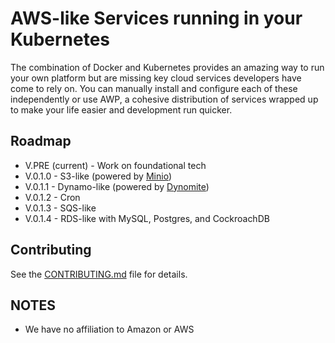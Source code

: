 
# AWS-like Services running in your Kubernetes

The combination of Docker and Kubernetes provides an amazing way to run your own platform but are missing key cloud services developers have come to rely on.  You can manually install and configure each of these independently or use AWP, a cohesive distribution of services wrapped up to make your life easier and development run quicker.

## Roadmap

* V.PRE (current) - Work on foundational tech
* V.0.1.0 - S3-like (powered by [Minio](https://www.minio.io/))
* V.0.1.1 - Dynamo-like (powered by [Dynomite](https://github.com/Netflix/dynomite))
* V.0.1.2 - Cron
* V.0.1.3 - SQS-like
* V.0.1.4 - RDS-like with MySQL, Postgres, and CockroachDB

## Contributing

See the [CONTRIBUTING.md](/CONTRIBUTING.md) file for details.

## NOTES

* We have no affiliation to Amazon or AWS